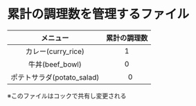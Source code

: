 # 累計の調理数を管理するファイル

|メニュー|累計の調理数|
|:--:|:--:|
|カレー(curry_rice)|1|
|牛丼(beef_bowl)　|0|
|ポテトサラダ(potato_salad)|　0|

※このファイルはコックで共有し変更される